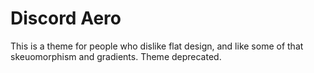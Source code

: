 # Discord Aero

This is a theme for people who dislike flat design, and like some of that skeuomorphism and gradients.
Theme deprecated.
